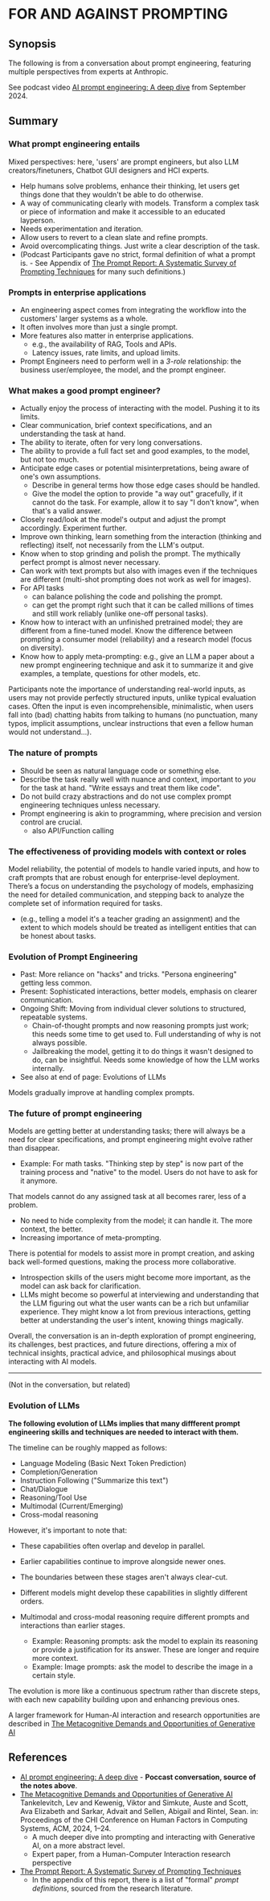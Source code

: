 # FOR AND AGAINST PROMPTING

## Synopsis

The following is from a conversation about prompt engineering, featuring multiple perspectives from experts at Anthropic.

See podcast video [AI prompt engineering: A deep dive](https://www.youtube.com/watch?v=T9aRN5JkmL8) from September 2024.

## Summary

### What prompt engineering entails

Mixed perspectives: here, 'users' are prompt engineers, but also LLM creators/finetuners, Chatbot GUI designers and HCI experts.

- Help humans solve problems, enhance their thinking, let users get things done that they wouldn't be able to do otherwise.
- A way of communicating clearly with models. Transform a complex task or piece of information and make it accessible to an educated layperson.
- Needs experimentation and iteration.
- Allow users to revert to a clean slate and refine prompts.
- Avoid overcomplicating things. Just write a clear description of the task.
- (Podcast Participants gave no strict, formal definition of what a prompt is. - See Appendix of [The Prompt Report: A Systematic Survey of Prompting Techniques](https://arxiv.org/abs/2406.06608) for many such definitions.)

### Prompts in enterprise applications

- An engineering aspect comes from integrating the workflow into the customers' larger systems as a whole.
- It often involves more than just a single prompt.
- More features also matter in enterprise applications.
  - e.g., the availability of RAG, Tools and APIs.
  - Latency issues, rate limits, and upload limits.
- Prompt Engineers need to perform well in a _3-role_ relationship: the business user/employee, the model, and the prompt engineer.

### What makes a good prompt engineer?

- Actually enjoy the process of interacting with the model. Pushing it to its limits.
- Clear communication, brief context specifications, and an understanding the task at hand.
- The ability to iterate, often for very long conversations.
- The ability to provide a full fact set and good examples, to the model, but not too much.
- Anticipate edge cases or potential misinterpretations, being aware of one's own assumptions.
  - Describe in general terms how those edge cases should be handled.
  - Give the model the option to provide "a way out" gracefully, if it cannot do the task. For example, allow it to say "I don't know", when that's a valid answer.
- Closely read/look at the model's output and adjust the prompt accordingly. Experiment further.
- Improve own thinking, learn something from the interaction (thinking and reflecting) itself, not necessarily from the LLM's output.
- Know when to stop grinding and polish the prompt. The mythically perfect prompt is almost never necessary.
- Can work with text prompts but also with images even if the techniques are different (multi-shot prompting does not work as well for images).
- For API tasks
  - can balance polishing the code and polishing the prompt.
  - can get the prompt right such that it can be called millions of times and still work reliably (unlike one-off personal tasks).
- Know how to interact with an unfinished pretrained model; they are different from a fine-tuned model. Know the difference between prompting a consumer model (reliability) and a research model (focus on diversity).
- Know how to apply meta-prompting: e.g., give an LLM a paper about a new prompt engineering technique and ask it to summarize it and give examples, a template, questions for other models, etc.

Participants note the importance of understanding real-world inputs, as users may not provide perfectly structured inputs, unlike typical evaluation cases. Often the input is even incomprehensible, minimalistic, when users fall into (bad) chatting habits from talking to humans (no punctuation, many typos, implicit assumptions, unclear instructions that even a fellow human would not understand...).

### The nature of prompts

- Should be seen as natural language code or something else.
- Describe the task really well with nuance and context, important to _you_ for the task at hand. "Write essays and treat them like code".
- Do not build crazy abstractions and  do not use complex prompt engineering techniques unless  necessary.
- Prompt engineering is akin to programming, where precision and version control are crucial.
  - also API/Function  calling  

### The effectiveness of providing models with context or roles

Model reliability, the potential of models to handle varied inputs, and how to craft prompts that are robust enough for enterprise-level deployment. There’s a focus on understanding the psychology of models, emphasizing the need for detailed communication, and stepping back to analyze the complete set of information required for tasks.

- (e.g., telling a model it's a teacher grading an assignment) and the extent to which models should be treated as intelligent entities that can be honest about tasks.

### Evolution of Prompt Engineering

- Past: More reliance on "hacks" and tricks. "Persona engineering" getting less common.
- Present: Sophisticated interactions, better models, emphasis on clearer communication.
- Ongoing Shift: Moving from individual clever solutions to structured, repeatable systems.
  - Chain-of-thought prompts and now reasoning prompts just work; this needs some time to get used to. Full understanding of why is not always possible.
  - Jailbreaking the model, getting it to do things it wasn't designed to do, can be insightful. Needs some knowledge of how the LLM works internally.
- See also at end of page: Evolutions of LLMs

Models gradually improve at handling complex prompts.

### The future of prompt engineering

Models are getting better at understanding tasks; there will always be a need for clear specifications, and prompt engineering might evolve rather than disappear.

- Example: For math tasks. "Thinking step by step" is now part of the training process and "native" to the model. Users do not have to ask for it anymore.

That models cannot do any assigned task at all becomes rarer, less of a problem.

- No need to hide complexity from the model; it can handle it. The more context, the better.
- Increasing importance of meta-prompting.

There is potential for models to assist more in prompt creation, and asking back well-formed questions, making the process more collaborative.

- Introspection skills of the users might become more important, as the model can ask back for clarification.
- LLMs might become so powerful at interviewing and understanding that the LLM figuring out what the user wants can be a rich but unfamiliar experience. They might know a lot from previous interactions, getting better at understanding the user's intent, knowing things magically.

Overall, the conversation is an in-depth exploration of prompt engineering, its challenges, best practices, and future directions, offering a mix of technical insights, practical advice, and philosophical musings about interacting with AI models.

--------------------------------------------

(Not in the conversation, but related)

### Evolution of LLMs

**The following evolution of LLMs implies that many diffferent prompt engineering skills and techniques are needed to interact with them.**

The timeline can be roughly mapped as follows:

- Language Modeling (Basic Next Token Prediction)
- Completion/Generation
- Instruction Following ("Summarize this text")
- Chat/Dialogue
- Reasoning/Tool Use
- Multimodal (Current/Emerging)
- Cross-modal reasoning

However, it's important to note that:

- These capabilities often overlap and develop in parallel.
- Earlier capabilities continue to improve alongside newer ones.
- The boundaries between these stages aren't always clear-cut.
- Different models might develop these capabilities in slightly different orders.

- Multimodal and cross-modal reasoning require different prompts and interactions than earlier stages.
  - Example: Reasoning prompts: ask the model to explain its reasoning or provide a justification for its answer. These are longer and require more context.
  - Example: Image prompts: ask the model to describe the image in a certain style.
  
The evolution is more like a continuous spectrum rather than discrete steps, with each new capability building upon and enhancing previous ones.

A larger framework for Human-AI interaction and research opportunities are described in [The Metacognitive Demands and Opportunities of Generative AI](https://arxiv.org/abs/2312.10893)
  
## References

- [AI prompt engineering: A deep dive](https://www.youtube.com/watch?v=T9aRN5JkmL8) - **Poccast conversation, source of the notes above**.
- [The Metacognitive Demands and Opportunities of Generative AI](https://arxiv.org/abs/2312.10893) Tankelevitch, Lev and Kewenig, Viktor and Simkute, Auste and Scott, Ava Elizabeth and Sarkar, Advait and Sellen, Abigail and Rintel, Sean. in: Proceedings of the CHI Conference on Human Factors in Computing Systems, ACM, 2024, 1–24.
  - A much deeper dive into prompting and interacting with Generative AI, on a more abstract level.
  - Expert paper, from a Human-Computer Interaction research perspective
- [The Prompt Report: A Systematic Survey of Prompting Techniques](https://arxiv.org/abs/2406.06608)
  - In the appendix of this report, there is a list of "formal" _prompt definitions_, sourced from the research literature.
